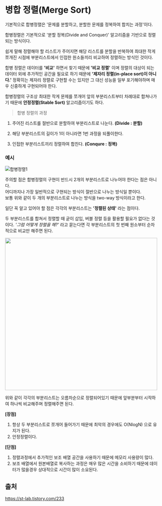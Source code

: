 # 병합 정렬(Merge Sort)
기본적으로 합병정렬은 '문제를 분할하고, 분할한 문제를 정복하여 합치는 과정'이다.

합병정렬은 기본적으로 '분할 정복(Divide and Conquer)' 알고리즘을 기반으로 정렬되는 방식이다.

쉽게 말해 정렬해야 할 리스트가 주어지면 해당 리스트를 분할을 반복하여 최대한 작게 쪼개진 시점에 부분리스트에서 인접한 원소들끼리 비교하여 정렬하는 방식인 것이다.

합병 정렬은 데이터를 **'비교'** 하면서 찾기 때문에 **'비교 정렬'** 이며 정렬의 대상이 되는 데이터 외에 추가적인 공간을 필요로 하기 때문에 **'제자리 정렬(in-place sort)이 아니다.'**  정확히는 제자리 정렬로 구현할 수는 있지만 그 대신 성능을 일부 포기해야하며 매우 신중하게 구현되어야 한다.

합병정렬의 구조상 최대한 작게 문제를 쪼개어 앞의 부분리스트부터 차례대로 합쳐나가기 때문에 **안정정렬(Stable Sort)** 알고리즘이기도 하다.

>합병 정렬의 과정  
1. 주어진 리스트를 절반으로 분할하여 부분리스트로 나눈다. **(Divide : 분할)** 

2. 해당 부분리스트의 길이가 1이 아니라면 1번 과정을 되풀이한다.

3. 인접한 부분리스트끼리 정렬하여 합친다. **(Conqure : 정복)** 

### 예시

![합병정렬1](https://user-images.githubusercontent.com/70997596/210499140-2084e052-a586-4d38-be81-7316e62adcb1.png)


주의할 점은 합병정렬의 구현이 반드시 2개의 부분리스트로 나누어야 한다는 점은 아니다.  
어디까지나 가장 일반적으로 구현되는 방식이 절반으로 나누는 방식일 뿐이다.   
보통 위와 같이 두 개의 부분리스트로 나누는 방식을 two-way 방식이라고 한다.

일단 꼭 알고 있어야 할 점은 각각의 부분리스트는 **'정렬된 상태'** 라는 점이다.

두 부분리스트를 합쳐서 정렬할 때 굳이 삽입, 버블 정렬 등을 활용할 필요가 없다는 것이다. *'그럼 어떻게 정렬을 해?'* 라고 묻는다면 각 부분리스트의 첫 번째 원소부터 순차적으로 비교만 해주면 된다.

<img src="https://user-images.githubusercontent.com/70997596/210499190-9a82a2a0-3af7-40b4-9d41-d4e7a65f776a.png" width=500>

위와 같이 각각의 부분리스트는 오름차순으로 정렬되어있기 때문에 앞부분부터 시작하여 하나씩 비교해주며 정렬해주면 된다.

**[장점]**  
1. 항상 두 부분리스트로 쪼개어 들어가기 때문에 최악의 경우에도 O(NlogN) 으로 유지가 된다.
2. 안정정렬이다.

**[단점]**  
1. 정렬과정에서 추가적인 보조 배열 공간을 사용하기 때문에 메모리 사용량이 많다.
2. 보조 배열에서 원본배열로 복사하는 과정은 매우 많은 시간을 소비하기 때문에 데이터가 많을경우 상대적으로 시간이 많이 소요된다.

## 출처
https://st-lab.tistory.com/233  


